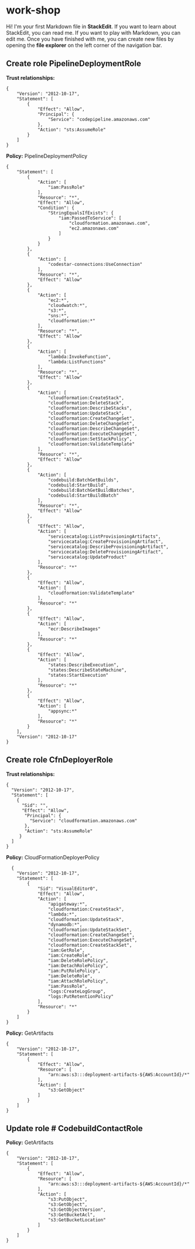 # work-shop

Hi! I'm your first Markdown file in **StackEdit**. If you want to learn about StackEdit, you can read me. If you want to play with Markdown, you can edit me. Once you have finished with me, you can create new files by opening the **file explorer** on the left corner of the navigation bar.


## Create role PipelineDeploymentRole

**Trust relationships:**

    {
        "Version": "2012-10-17",
        "Statement": [
            {
                "Effect": "Allow",
                "Principal": {
                    "Service": "codepipeline.amazonaws.com"
                },
                "Action": "sts:AssumeRole"
            }
        ]
    }

**Policy:** PipelineDeploymentPolicy

    {
        "Statement": [
            {
                "Action": [
                    "iam:PassRole"
                ],
                "Resource": "*",
                "Effect": "Allow",
                "Condition": {
                    "StringEqualsIfExists": {
                        "iam:PassedToService": [
                            "cloudformation.amazonaws.com",
                            "ec2.amazonaws.com"
                        ]
                    }
                }
            },
            {
                "Action": [
                    "codestar-connections:UseConnection"
                ],
                "Resource": "*",
                "Effect": "Allow"
            },
            {
                "Action": [
                    "ec2:*",
                    "cloudwatch:*",
                    "s3:*",
                    "sns:*",
                    "cloudformation:*"
                ],
                "Resource": "*",
                "Effect": "Allow"
            },
            {
                "Action": [
                    "lambda:InvokeFunction",
                    "lambda:ListFunctions"
                ],
                "Resource": "*",
                "Effect": "Allow"
            },
            {
                "Action": [
                    "cloudformation:CreateStack",
                    "cloudformation:DeleteStack",
                    "cloudformation:DescribeStacks",
                    "cloudformation:UpdateStack",
                    "cloudformation:CreateChangeSet",
                    "cloudformation:DeleteChangeSet",
                    "cloudformation:DescribeChangeSet",
                    "cloudformation:ExecuteChangeSet",
                    "cloudformation:SetStackPolicy",
                    "cloudformation:ValidateTemplate"
                ],
                "Resource": "*",
                "Effect": "Allow"
            },
            {
                "Action": [
                    "codebuild:BatchGetBuilds",
                    "codebuild:StartBuild",
                    "codebuild:BatchGetBuildBatches",
                    "codebuild:StartBuildBatch"
                ],
                "Resource": "*",
                "Effect": "Allow"
            },
            {
                "Effect": "Allow",
                "Action": [
                    "servicecatalog:ListProvisioningArtifacts",
                    "servicecatalog:CreateProvisioningArtifact",
                    "servicecatalog:DescribeProvisioningArtifact",
                    "servicecatalog:DeleteProvisioningArtifact",
                    "servicecatalog:UpdateProduct"
                ],
                "Resource": "*"
            },
            {
                "Effect": "Allow",
                "Action": [
                    "cloudformation:ValidateTemplate"
                ],
                "Resource": "*"
            },
            {
                "Effect": "Allow",
                "Action": [
                    "ecr:DescribeImages"
                ],
                "Resource": "*"
            },
            {
                "Effect": "Allow",
                "Action": [
                    "states:DescribeExecution",
                    "states:DescribeStateMachine",
                    "states:StartExecution"
                ],
                "Resource": "*"
            },
            {
                "Effect": "Allow",
                "Action": [
                    "appsync:*"
                ],
                "Resource": "*"
            }
        ],
        "Version": "2012-10-17"
    }

## Create role CfnDeployerRole

**Trust relationships:**

    {
      "Version": "2012-10-17",
      "Statement": [
        {
          "Sid": "",
          "Effect": "Allow",
           "Principal": {
             "Service": "cloudformation.amazonaws.com"
           },
           "Action": "sts:AssumeRole"
         }
      ]
    }
  
  **Policy:** CloudFormationDeployerPolicy

      {
        "Version": "2012-10-17",
        "Statement": [
            {
                "Sid": "VisualEditor0",
                "Effect": "Allow",
                "Action": [
                    "apigateway:*",
                    "cloudformation:CreateStack",
                    "lambda:*",
                    "cloudformation:UpdateStack",
                    "dynamodb:*",
                    "cloudformation:UpdateStackSet",
                    "cloudformation:CreateChangeSet",
                    "cloudformation:ExecuteChangeSet",
                    "cloudformation:CreateStackSet",
                    "iam:GetRole",
                    "iam:CreateRole",
                    "iam:DeleteRolePolicy",
                    "iam:DetachRolePolicy",
                    "iam:PutRolePolicy",
                    "iam:DeleteRole",
                    "iam:AttachRolePolicy",
                    "iam:PassRole",
                    "logs:CreateLogGroup",
                    "logs:PutRetentionPolicy"
                ],
                "Resource": "*"
            }
        ]
    }

**Policy:** GetArtifacts

    {
        "Version": "2012-10-17",
        "Statement": [
            {
                "Effect": "Allow",
                "Resource": [
                    "arn:aws:s3:::deployment-artifacts-${AWS:AccountId}/*"
                ],
                "Action": [
                    "s3:GetObject"
                ]
            }
        ]
    }

## Update role # CodebuildContactRole

**Policy:** GetArtifacts

    {
        "Version": "2012-10-17",
        "Statement": [
            {
                "Effect": "Allow",
                "Resource": [
                    "arn:aws:s3:::deployment-artifacts-${AWS:AccountId}/*"
                ],
                "Action": [
                    "s3:PutObject",
                    "s3:GetObject",
                    "s3:GetObjectVersion",
                    "s3:GetBucketAcl",
                    "s3:GetBucketLocation"
                ]
            }
        ]
    }
